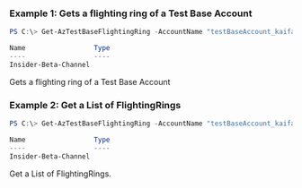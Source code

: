 ### Example 1: Gets a flighting ring of a Test Base Account
```powershell
PS C:\> Get-AzTestBaseFlightingRing -AccountName "testBaseAccount_kaifa" -Name "Insider-Beta-Channel" -ResourceGroupName "testbase_rg"

Name                 Type
----                 ----
Insider-Beta-Channel

```

Gets a flighting ring of a Test Base Account

### Example 2: Get a List of FlightingRings
```powershell
PS C:\> Get-AzTestBaseFlightingRing -AccountName "testBaseAccount_kaifa" -ResourceGroupName "testbase_rg" 

Name                 Type
----                 ----
Insider-Beta-Channel

```

Get a List of FlightingRings.


